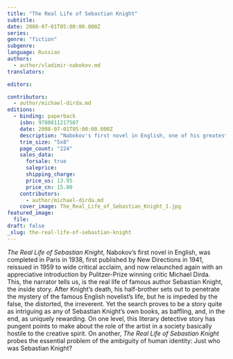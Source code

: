 ```yaml
---
title: "The Real Life of Sebastian Knight"
subtitle:
date: 2008-07-01T05:00:00.000Z
series:
genre: "fiction"
subgenre:
language: Russian
authors:
  - author/vladimir-nabokov.md
translators:

editors:

contributors:
  - author/michael-dirda.md
editions:
  - binding: paperback
    isbn: 9780811217507
    date: 2008-07-01T05:00:00.000Z
    description: "Nabokov's first novel in English, one of his greatest and most overlooked "
    trim_size: "5x8"
    page_count: "224"
    sales_data:
      forsale: true
      saleprice:
      shipping_charge:
      price_us: 13.95
      price_cn: 15.00
    contributors:
      - author/michael-dirda.md
    cover_image: The_Real_Life_of_Sebastian_Knight_1.jpg
featured_image:
  file:
draft: false
_slug: the-real-life-of-sebastian-knight
---
```


_The Real Life of Sebastian Knight_, Nabokov’s first novel in English, was completed in Paris in 1938, first published by New Directions in 1941, reissued in 1959 to wide critical acclaim, and now relaunched again with an appreciative introduction by Pulitzer-Prize winning critic Michael Dirda. This, the narrator tells us, is the real life of famous author Sebastian Knight, the inside story. After Knight’s death, his half-brother sets out to penetrate the mystery of the famous English novelist’s life, but he is impeded by the false, the distorted, the irreverent. Yet the search proves to be a story quite as intriguing as any of Sebastian Knight’s own books, as baffling, and, in the end, as uniquely rewarding. On one level, this literary detective story has pungent points to make about the role of the artist in a society basically hostile to the creative spirit. On another, _The Real Life of Sebastian Knight_ probes the essential problem of the ambiguity of human identity: Just who was Sebastian Knight?

